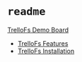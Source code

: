# `readme`

[TrelloFs Demo Board](../TrelloFs_Demo_Board/README.md)

- [TrelloFs Features](../TrelloFs_Demo_Board/A_List_of_Cards/TrelloFs_Features.md)
- [TrelloFs Installation](../TrelloFs_Demo_Board/A_List_of_Cards/TrelloFs_Installation.md)